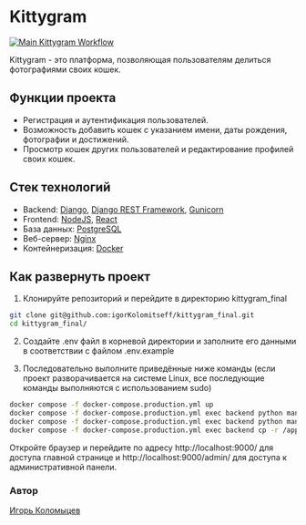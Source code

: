 # Kittygram

[![Main Kittygram Workflow](https://github.com/igorKolomitseff/kittygram_final/actions/workflows/main.yml/badge.svg)](https://github.com/igorKolomitseff/kittygram_final/actions)

Kittygram - это платформа, позволяющая пользователям делиться фотографиями своих кошек.

## Функции проекта

* Регистрация и аутентификация пользователей.
* Возможность добавить кошек с указанием имени, даты рождения, фотографии и достижений.
* Просмотр кошек других пользователей и редактирование профилей своих кошек.

## Стек технологий
* Backend: 
  [Django](https://www.djangoproject.com/), 
  [Django REST Framework](https://www.django-rest-framework.org/), 
  [Gunicorn](https://gunicorn.org/)
* Frontend: 
  [NodeJS](https://nodejs.org/en), 
  [React](https://react.dev/)
* База данных: [PostgreSQL](https://www.postgresql.org/)
* Веб-сервер: [Nginx](https://nginx.org/)
* Контейнеризация: [Docker](https://www.docker.com/)

## Как развернуть проект
1. Клонируйте репозиторий и перейдите в директорию kittygram_final
```bash
git clone git@github.com:igorKolomitseff/kittygram_final.git
cd kittygram_final/
```

2. Создайте .env файл в корневой директории и заполните его данными в соответствии с файлом .env.example

3. Последовательно выполните приведённые ниже команды (если проект разворачивается на системе Linux, все последующие команды выполняются с использованием sudo)

```bash
docker compose -f docker-compose.production.yml up
docker compose -f docker-compose.production.yml exec backend python manage.py migrate
docker compose -f docker-compose.production.yml exec backend python manage.py collectstatic
docker compose -f docker-compose.production.yml exec backend cp -r /app/collected_static/. /backend_static/static/
```

Откройте браузер и перейдите по адресу http://localhost:9000/ для доступа главной странице и http://localhost:9000/admin/ для доступа к административной панели.

### Автор

[Игорь Коломыцев](https://github.com/igorKolomitseff)